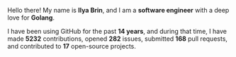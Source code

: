 Hello there! My name is **Ilya Brin**, and I am a **software engineer** with a deep love for **Golang**.

I have been using GitHub for the past **14 years**, and during that time, I have made **5232** contributions, opened **282** issues, submitted **168** pull requests, and contributed to **17** open-source projects.
